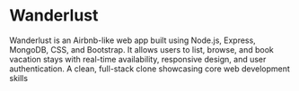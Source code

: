 # Wanderlust
Wanderlust is an Airbnb-like web app built using Node.js, Express, MongoDB, CSS, and Bootstrap. It allows users to list, browse, and book vacation stays with real-time availability, responsive design, and user authentication. A clean, full-stack clone showcasing core web development skills
